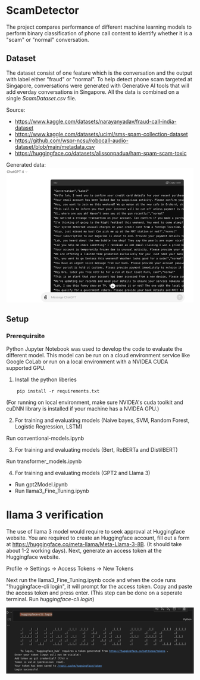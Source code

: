 # ScamDetector
The project compares performance of different machine learning models to perform binary classification of phone call content to identify whether it is a "scam" or "normal" conversation. 

## Dataset
The dataset consist of one feature which is the conversation and the output with label either "fraud" or "normal". To help detect phone scam targeted at Singapore, conversations were generated with Generative AI tools that will add everday conversations in Singapore. All the data is combined on a single *ScamDataset.csv* file.

Source:
- https://www.kaggle.com/datasets/narayanyadav/fraud-call-india-dataset
- https://www.kaggle.com/datasets/uciml/sms-spam-collection-dataset
- https://github.com/wspr-ncsu/robocall-audio-dataset/blob/main/metadata.csv
- https://huggingface.co/datasets/alissonpadua/ham-spam-scam-toxic

Generated data:
![alt text](readme_images/image.png)

## Setup
### Prerequirsite
Python Jupyter Notebook was used to develop the code to evaluate the different model. This model can be run on a cloud environment service like Google CoLab or run on a local environment with a NVIDEA CUDA supported GPU.

1. Install the python liberies

``` 
    pip install -r requirements.txt
```

(For running on local environment, make sure NVIDEA's cuda toolkit and cuDNN library is installed if your machine has a NVIDEA GPU.)

2. For training and evaluating models (Naive bayes, SVM, Random Forest, Logistic Regression, LSTM)

Run conventional-models.ipynb

3. For training and evaluating models (Bert, RoBERTa and DistilBERT)

Run transformer_models.ipynb

4. For training and evaluating models (GPT2 and Llama 3)

- Run gpt2Model.ipynb
- Run llama3_Fine_Tuning.ipynb

# llama 3 verification
The use of llama 3 model would require to seek approval at Huggingface website. You are required to create an Huggingface account, fill out a form at https://huggingface.co/meta-llama/Meta-Llama-3-8B. (It should take about 1-2 working days). Next, generate an access token at the Huggingface website.

Profile -> Settings -> Access Tokens -> New Tokens

Next run the llama3_Fine_Tuning.ipynb code and when the code runs "!huggingface-cli login", it will prompt for the access token. Copy and paste the access token and press enter. 
(This step can be done on a seperate terminal. Run *huggingface-cli login*)

![alt text](readme_images/huggingface_login.png)




